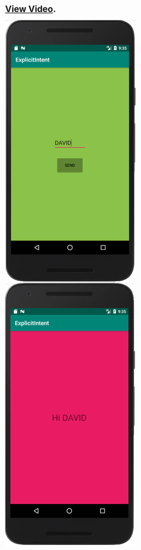 # [View Video](https://youtu.be/K87R_AUbPcQ).

![Screen](ExplicitIntentScreenA.png)
![Screen](ExplicitIntentScreenB.png)